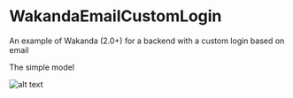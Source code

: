 # WakandaEmailCustomLogin
An example of Wakanda (2.0+) for a backend with a custom login based on email

The simple model 

![alt text](https://github.com/rmello4d/WakandaEmailCustomLogin/blob/master/model.png)
